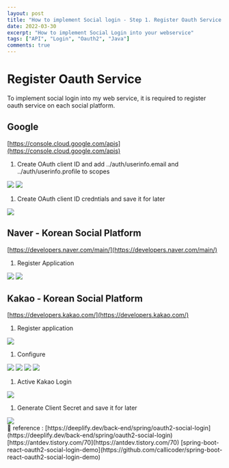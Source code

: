 ```yaml
---
layout: post
title: "How to implement Social login - Step 1. Register Oauth Service (Google, Github, Facebook, Kakao, Naver)"
date: 2022-03-30
excerpt: "How to implement Social Login into your webservice"
tags: ["API", "Login", "Oauth2", "Java"]
comments: true
---
```

# Register Oauth Service

To implement social login into my web service, it is required to register oauth service on each social platform.

## Google

[https://console.cloud.google.com/apis](https://console.cloud.google.com/apis)

1. Create OAuth client ID and add ../auth/userinfo.email and ../auth/userinfo.profile to scopes 

<img src ="https://eunmik.github.io/bonita.blog/assets/img/2022/0330/Untitled.png">

<img src ="https://eunmik.github.io/bonita.blog/assets/img/2022/0330/Untitled%201.png">

1. Create OAuth client ID credntials and save it for later 

<img src ="https://eunmik.github.io/bonita.blog/assets/img/2022/0330/Untitled%202.png">

## Naver - Korean Social Platform

[https://developers.naver.com/main/](https://developers.naver.com/main/)

1. Register Application

<img src ="https://eunmik.github.io/bonita.blog/assets/img/2022/0330/Untitled%203.png">

<img src ="https://eunmik.github.io/bonita.blog/assets/img/2022/0330/Untitled%204.png">

## Kakao - Korean Social Platform

[https://developers.kakao.com/](https://developers.kakao.com/)

1. Register application 

<img src ="https://eunmik.github.io/bonita.blog/assets/img/2022/0330/Untitled%205.png">

1. Configure 

<img src ="https://eunmik.github.io/bonita.blog/assets/img/2022/0330/Untitled%206.png">

<img src ="https://eunmik.github.io/bonita.blog/assets/img/2022/0330/Untitled%207.png">

<img src ="https://eunmik.github.io/bonita.blog/assets/img/2022/0330/Untitled%208.png">

<img src ="https://eunmik.github.io/bonita.blog/assets/img/2022/0330/Untitled%209.png">

1. Active Kakao Login

<img src ="https://eunmik.github.io/bonita.blog/assets/img/2022/0330/Untitled%2010.png">

1. Generate Client Secret and save it for later

<img src ="https://eunmik.github.io/bonita.blog/assets/img/2022/0330/Untitled%2011.png">

<aside>
🔖 reference : 
[https://deeplify.dev/back-end/spring/oauth2-social-login](https://deeplify.dev/back-end/spring/oauth2-social-login)
[https://antdev.tistory.com/70](https://antdev.tistory.com/70)
[spring-boot-react-oauth2-social-login-demo](https://github.com/callicoder/spring-boot-react-oauth2-social-login-demo)

</aside>